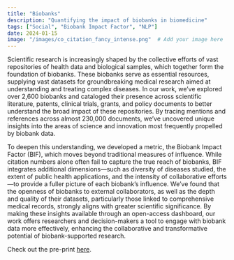 ```yaml
---
title: "Biobanks"
description: "Quantifying the impact of biobanks in biomedicine"
tags: ["Social", "Biobank Impact Factor", "NLP"]
date: 2024-01-15
image: "/images/co_citation_fancy_intense.png"  # Add your image here
---
```


Scientific research is increasingly shaped by the collective efforts of vast repositories of health data and biological samples, which together form the foundation of biobanks. These biobanks serve as essential resources, supplying vast datasets for groundbreaking medical research aimed at understanding and treating complex diseases. In our work, we’ve explored over 2,600 biobanks and cataloged their presence across scientific literature, patents, clinical trials, grants, and policy documents to better understand the broad impact of these repositories. By tracing mentions and references across almost 230,000 documents, we’ve uncovered unique insights into the areas of science and innovation most frequently propelled by biobank data.

To deepen this understanding, we developed a metric, the Biobank Impact Factor (BIF), which moves beyond traditional measures of influence. While citation numbers alone often fail to capture the true reach of biobanks, BIF integrates additional dimensions—such as diversity of diseases studied, the extent of public health applications, and the intensity of collaborative efforts—to provide a fuller picture of each biobank’s influence. We’ve found that the openness of biobanks to external collaborators, as well as the depth and quality of their datasets, particularly those linked to comprehensive medical records, strongly aligns with greater scientific significance. By making these insights available through an open-access dashboard, our work offers researchers and decision-makers a tool to engage with biobank data more effectively, enhancing the collaborative and transformative potential of biobank-supported research.

Check out the pre-print [here](https://arxiv.org/abs/2407.01248).
